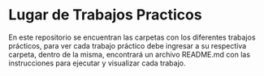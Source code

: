 # Lugar de Trabajos Practicos

En este repositorio se encuentran las carpetas con los diferentes trabajos prácticos, para ver cada trabajo práctico debe ingresar a su respectiva carpeta, dentro de la misma, encontrará un archivo README.md con las instrucciones para ejecutar y visualizar cada trabajo.
